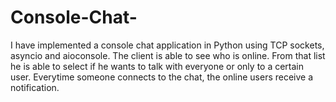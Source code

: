 # Console-Chat-
I have implemented a console chat application in Python using TCP sockets, asyncio and aioconsole. The client is able to see who is online. From that list he is able to select if he wants to talk with everyone or only to a certain user. Everytime someone connects to the chat, the online users receive a notification.
